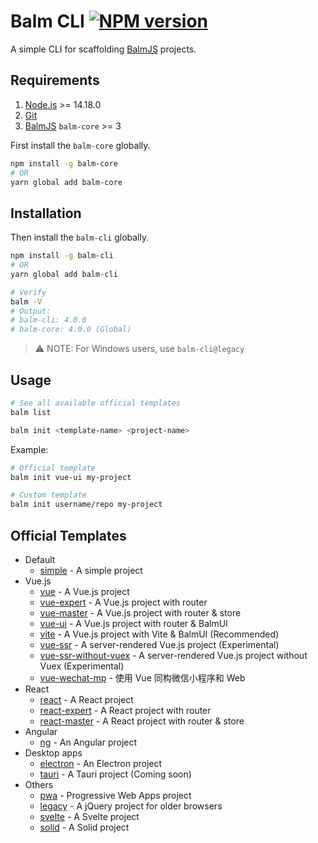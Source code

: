 # Balm CLI [![NPM version][balm-cli-image]][balm-cli-url]

A simple CLI for scaffolding [BalmJS](https://github.com/balmjs/balm) projects.

## Requirements

1. [Node.js](https://nodejs.org/) >= 14.18.0
2. [Git](https://git-scm.com/)
3. [BalmJS](https://balm.js.org/) `balm-core` >= 3

First install the `balm-core` globally.

```sh
npm install -g balm-core
# OR
yarn global add balm-core
```

## Installation

Then install the `balm-cli` globally.

```sh
npm install -g balm-cli
# OR
yarn global add balm-cli

# Verify
balm -V
# Output:
# balm-cli: 4.0.0
# balm-core: 4.0.0 (Global)
```

> ⚠️ NOTE: For Windows users, use `balm-cli@legacy`

## Usage

```sh
# See all available official templates
balm list
```

```sh
balm init <template-name> <project-name>
```

Example:

```sh
# Official template
balm init vue-ui my-project
```

```sh
# Custom template
balm init username/repo my-project
```

## Official Templates

- Default
  - [simple](https://github.com/balmjs/template-simple) - A simple project
- Vue.js
  - [vue](https://github.com/balmjs/template-vue) - A Vue.js project
  - [vue-expert](https://github.com/balmjs/template-vue-expert) - A Vue.js project with router
  - [vue-master](https://github.com/balmjs/template-vue-master) - A Vue.js project with router & store
  - [vue-ui](https://github.com/balmjs/template-vue-ui) - A Vue.js project with router & BalmUI
  - [vite](https://github.com/balmjs/template-vite) - A Vue.js project with Vite & BalmUI (Recommended)
  - [vue-ssr](https://github.com/balmjs/template-vue-ssr) - A server-rendered Vue.js project (Experimental)
  - [vue-ssr-without-vuex](https://github.com/balmjs/template-vue-ssr-without-vuex) - A server-rendered Vue.js project without Vuex (Experimental)
  - [vue-wechat-mp](https://github.com/balmjs/template-vue-wechat-mp) - 使用 Vue 同构微信小程序和 Web
- React
  - [react](https://github.com/balmjs/template-react) - A React project
  - [react-expert](https://github.com/balmjs/template-react-expert) - A React project with router
  - [react-master](https://github.com/balmjs/template-react-master) - A React project with router & store
- Angular
  - [ng](https://github.com/balmjs/template-ng) - An Angular project
- Desktop apps
  - [electron](https://github.com/balmjs/template-electron) - An Electron project
  - [tauri](https://github.com/balmjs/template-tauri) - A Tauri project (Coming soon)
- Others
  - [pwa](https://github.com/balmjs/template-pwa) - Progressive Web Apps project
  - [legacy](https://github.com/balmjs/template-legacy) - A jQuery project for older browsers
  - [svelte](https://github.com/balmjs/template-svelte) - A Svelte project
  - [solid](https://github.com/balmjs/template-solid) - A Solid project

[balm-cli-image]: https://img.shields.io/npm/v/balm-cli
[balm-cli-url]: https://www.npmjs.com/package/balm-cli
